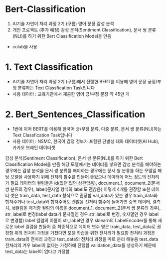 # Bert-Classification
1. AI기술 자연어 처리 과정 2기 (구름)
   영어 문장 감성 분석
 2. 개인 프로젝트 (추가 예정)
    감성 분석(Sentiment Classification), 문서 쌍 분류(NLI)를 하기 위한 Bert Classification Model을 만듬

 - colab을 사용

# 1. Text Classification
 - AI기술 자연어 처리 과정 2기 (구름)에서 진행한 BERT를 이용해 영어 문장 긍정/부정 분류하는 Text Classfication Task입니다
 - 사용 데이터 : 교육기관에서 제공한 영어 긍/부정 문장 약 45만 개 


# 2. Bert_Sentences_Classification
  - 1번에 이어 BERT를 이용해 한국어 긍/부정 분류, 다중 분류, 문서 쌍 분류(NLI)하는 Text Classfication Task입니다
  - 사용 데이터 : NSMC, 한국어 감정 정보가 포함된 단발성 대화 데이터셋(AI Hub), 카카오 브레인 데이터셋

   감성 분석(Sentiment Classification), 문서 쌍 분류(NLI)를 하기 위한 Bert Classification Model을 만듬
   해당 모델에서는 데이터을 넣으면 감성 분석을 해야하는 경우에는 감성 분석을 문서 쌍 분류를 해야하는 경우에는 문서 쌍 분류를 하는 모델임
   해당 모델을 사용하기 위해 전처리 함수를 만들어 놓았으나 데이터에 어느 정도의 전처리가 필요
   데이터의 컬럼들은 id(있던 없던 상관없음), document_1, document_2(문서 쌍 분류의 경우), label(문자열 형식의 label도 괜찮음) 이렇게 4개를 권장함
   또한 데이터 셋은 train_data, test_data 형식으로 권장함 val_data가 있는 경우 train_data와 합쳐주거나 test_data와 합쳐주어도 괜찮음
   전처리 함수에 들어가면 중복 데이터, 결측치, id컬럼을 제거함
   컬럼의 이름을 document_1, document_2(문서 쌍 분류의 경우), str_label로 변경(label data가 문자열인 경우 str_label로 변경, 숫자열인 경우 label로 변경함)
   label 컬럼의 이름이 str_label인 경우 sklearn의 LabelEncoder를 통해 새로운 label 컬럼을 만들어 줌
   최종적으로 데이터 변수 명은 train_data, test_data로 권장함
   위의 전처리 과정을 거쳤다면 모델 학습을 위한 전처리가 필요함
   전처리 과정은 train_data의 전처리 과정과 test_data의 전처리 과정을 따로 분리 해놓음
   test_data 전처리의 겨우 label이 없다는 가정하에 진행함
   validation_data를 생성하기 때문에 test_data는 label이 없다고 가정함
